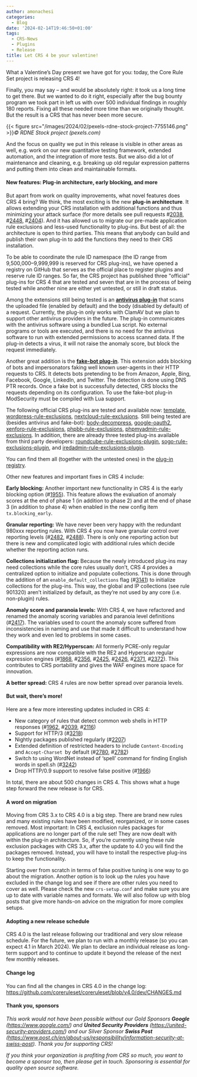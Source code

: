 ```yaml
---
author: amonachesi
categories:
  - Blog
date: '2024-02-14T19:46:50+01:00'
tags:
  - CRS-News
  - Plugins
  - Release
title: Let CRS 4 be your valentine!
---
```



What a Valentine’s Day present we have got for you: today, the Core Rule Set project is releasing CRS 4!

Finally, you may say – and would be absolutely right: it took us a long time to get there. But we wanted to do it right, especially after the bug bounty program we took part in left us with over 500 individual findings in roughly 180 reports. Fixing all these needed more time than we originally thought. But the result is a CRS that has never been more secure.

{{< figure src="/images/2024/02/pexels-rdne-stock-project-7755146.png" >}}*© RDNE Stock project (pexels.com)*

And the focus on quality we put in this release is visible in other areas as well, e.g. work on our new quantitative testing framework, extended automation, and the integration of more tests. But we also did a lot of maintenance and cleaning, e.g. breaking up old regular expression patterns and putting them into clean and maintainable formats.

#### New features: Plug-in architecture, early blocking, and more

But apart from work on quality improvements, what novel features does CRS 4 bring? We think, the most exciting is the new **plug-in architecture**. It allows extending your CRS installation with additional functions and thus minimizing your attack surface (for more details see pull requests #[2038](https://github.com/coreruleset/coreruleset/pull/2038), #[2448](https://github.com/coreruleset/coreruleset/pull/2448), #[2404](https://github.com/coreruleset/coreruleset/pull/2404)). And it has allowed us to migrate our pre-made application rule exclusions and less-used functionality to plug-ins. But best of all: the architecture is open to third parties. This means that anybody can build and publish their own plug-in to add the functions they need to their CRS installation.

To be able to coordinate the rule ID namespace (the ID range from 9,500,000–9,999,999 is reserved for CRS plug-ins), we have opened a registry on GitHub that serves as the official place to register plugins and reserve rule ID ranges. So far, the CRS project has published three "official" plug-ins for CRS 4 that are tested and seven that are in the process of being tested while another nine are either yet untested, or still in draft status.

Among the extensions still being tested is an [**antivirus plug-in**](https://github.com/coreruleset/antivirus-plugin) that scans the uploaded file (enabled by default) and the body (disabled by default) of a request. Currently, the plug-in only works with ClamAV but we plan to support other antivirus providers in the future. The plug-in communicates with the antivirus software using a bundled Lua script. No external programs or tools are executed, and there is no need for the antivirus software to run with extended permissions to access scanned data. If the plug-in detects a virus, it will not raise the anomaly score, but block the request immediately.

Another great addition is the **[fake-bot plug-in](https://github.com/coreruleset/fake-bot-plugin)**. This extension adds blocking of bots and impersonators faking well known user-agents in their HTTP requests to CRS. It detects bots pretending to be from Amazon, Apple, Bing, Facebook, Google, LinkedIn, and Twitter. The detection is done using DNS PTR records. Once a fake bot is successfully detected, CRS blocks the requests depending on its configuration. To use the fake-bot plug-in ModSecurity must be compiled with Lua support.

The following official CRS plug-ins are tested and available now: [template](https://github.com/coreruleset/template-plugin), [wordpress-rule-exclusions](https://github.com/coreruleset/wordpress-rule-exclusions-plugin), [nextcloud-rule-exclusions](https://github.com/coreruleset/nextcloud-rule-exclusions-plugin). Still being tested are (besides antivirus and fake-bot): [body-decompress](https://github.com/coreruleset/body-decompress-plugin), [google-oauth2](https://github.com/coreruleset/google-oauth2-plugin), [xenforo-rule-exclusions](https://github.com/coreruleset/xenforo-rule-exclusions-plugin), [phpbb-rule-exclusions](https://github.com/coreruleset/phpbb-rule-exclusions-plugin), [phpmyadmin-rule-exclusions](https://github.com/coreruleset/phpmyadmin-rule-exclusions-plugin). In addition, there are already three tested plug-ins available from third party developers: [roundcube-rule-exclusions-plugin](https://github.com/EsadCetiner/roundcube-rule-exclusions-plugin), [sogo-rule-exclusions-plugin](https://github.com/EsadCetiner/sogo-rule-exclusions-plugin), and [iredadmin-rule-exclusions-plugin](https://github.com/EsadCetiner/iredadmin-rule-exclusions-plugin).

You can find them all (together with the untested ones) in the [plug-in registry](https://github.com/coreruleset/plugin-registry).

Other new features and important fixes in CRS 4 include:

**Early blocking:** Another important new functionality in CRS 4 is the early blocking option (#[1955](https://github.com/coreruleset/coreruleset/pull/1955)). This feature allows the evaluation of anomaly scores at the end of phase 1 (in addition to phase 2) and at the end of phase 3 (in addition to phase 4) when enabled in the new config item `tx.blocking_early`.

**Granular reporting:** We have never been very happy with the redundant 980xxx reporting rules. With CRS 4 you now have granular control over reporting levels (#[2482](https://github.com/coreruleset/coreruleset/pull/2482), #[2488](https://github.com/coreruleset/coreruleset/pull/2488)). There is only one reporting action but there is new and complicated logic with additional rules which decide whether the reporting action runs.

**Collections initialization flag:** Because the newly introduced plug-ins may need collections while the core rules usually don’t, CRS 4 provides a centralized option to initialize and populate collections. This is done through the addition of an `enable_default_collections` flag (#[3141](https://github.com/coreruleset/coreruleset/pull/3141)) to initialize collections for the plug-ins. This way, the global and IP collections (see rule 901320) aren’t initialized by default, as they’re not used by any core (i.e. non-plugin) rules.

**Anomaly score and paranoia levels:** With CRS 4, we have refactored and renamed the anomaly scoring variables and paranoia level definitions (#[2417](https://github.com/coreruleset/coreruleset/pull/2417)). The variables used to count the anomaly score suffered from inconsistencies in naming and use that made it difficult to understand how they work and even led to problems in some cases.

**Compatibility with RE2/Hyperscan:** All formerly PCRE-only regular expressions are now compatible with the RE2 and Hyperscan regular expression engines (#[1868](https://github.com/coreruleset/coreruleset/pull/1868), #[2356](https://github.com/coreruleset/coreruleset/pull/2356), #[2425](https://github.com/coreruleset/coreruleset/pull/2425), #[2426](https://github.com/coreruleset/coreruleset/pull/2426), #[2371](https://github.com/coreruleset/coreruleset/pull/2371), #[2372](https://github.com/coreruleset/coreruleset/pull/2372)). This contributes to CRS portability and gives the WAF engines more space for innovation.

**A better spread:** CRS 4 rules are now better spread over paranoia levels.

#### But wait, there’s more!

Here are a few more interesting updates included in CRS 4:

- New category of rules that detect common web shells in HTTP responses (#[1962](https://github.com/coreruleset/coreruleset/pull/1962), #[2039](https://github.com/coreruleset/coreruleset/pull/2039), #[2116](https://github.com/coreruleset/coreruleset/pull/2116))
- Support for HTTP/3 (#[3218](https://github.com/coreruleset/coreruleset/pull/3218))
- Nightly packages published regularly (#[2207](https://github.com/coreruleset/coreruleset/pull/2207))
- Extended definition of restricted headers to include `Content-Encoding` and `Accept-Charset `by default (#[2780](https://github.com/coreruleset/coreruleset/pull/2780), #[2782](https://github.com/coreruleset/coreruleset/pull/2782))
- Switch to using WordNet instead of ‘spell’ command for finding English words in spell.sh (#[3242](https://github.com/coreruleset/coreruleset/pull/3242))
- Drop HTTP/0.9 support to resolve false positive (#[1966](https://github.com/coreruleset/coreruleset/pull/1966))

In total, there are about 500 changes in CRS 4. This shows what a huge step forward the new release is for CRS.

#### A word on migration

Moving from CRS 3.x to CRS 4.0 is a big step. There are brand new rules and many existing rules have been modified, reorganized, or in some cases removed. Most important: In CRS 4, exclusion rules packages for applications are no longer part of the rule set! They are now dealt with within the plug-in architecture. So, if you’re currently using these rule exclusion packages with CRS 3.x, after the update to 4.0 you will find the packages removed. Instead, you will have to install the respective plug-ins to keep the functionality.

Starting over from scratch in terms of false positive tuning is one way to go about the migration. Another option is to look up the rules you have excluded in the change log and see if there are other rules you need to cover as well. Please check the new `crs-setup.conf` and make sure you are up to date with variable names and formats. We will also follow up with blog posts that give more hands-on advice on the migration for more complex setups.

#### Adopting a new release schedule

CRS 4.0 is the last release following our traditional and very slow release schedule. For the future, we plan to run with a monthly release (so you can expect 4.1 in March 2024). We plan to declare an individual release as long-term support and to continue to update it beyond the release of the next few monthly releases.

#### Change log

You can find all the changes in CRS 4.0 in the change log: <https://github.com/coreruleset/coreruleset/blob/v4.0/dev/CHANGES.md>

#### Thank you, sponsors

*This work would not have been possible without our Gold Sponsors **Google** (<https://www.google.com/>) and **United Security Providers** (<https://united-security-providers.com/>) and our Silver Sponsor **Swiss Post** (<https://www.post.ch/en/about-us/responsibility/information-security-at-swiss-post>). Thank you for supporting CRS!*

*If you think your organization is profiting from CRS so much, you want to become a sponsor too, then please get in touch. Sponsoring is essential for quality open source software.*

